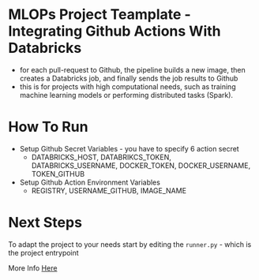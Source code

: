 # MLOPs Project Teamplate - Integrating Github Actions With Databricks
- for each pull-request to Github, the pipeline builds a new image, then creates a Databricks job, and finally sends the job results to Github
- this is for projects with high computational needs, such as training machine learning models or performing distributed tasks (Spark).

# How To Run
- Setup Github Secret Variables - you have to specify 6 action secret
  - DATABRICKS_HOST, DATABRIKCS_TOKEN, DATABRICKS_USERNAME, DOCKER_TOKEN, DOCKER_USERNAME, TOKEN_GITHUB
- Setup Github Action Environment Variables
  - REGISTRY, USERNAME_GITHUB, IMAGE_NAME

# Next Steps
To adapt the project to your needs start by editing the `runner.py` - which is the project entrypoint

More Info [Here](https://medium.com/@paulomiguelbarbosa/mlops-project-template-integrating-github-with-databricks-docker-and-spark-cca871e1e8e6?source=friends_link&sk=1e534eca4949e482255fa1967801b7ea)